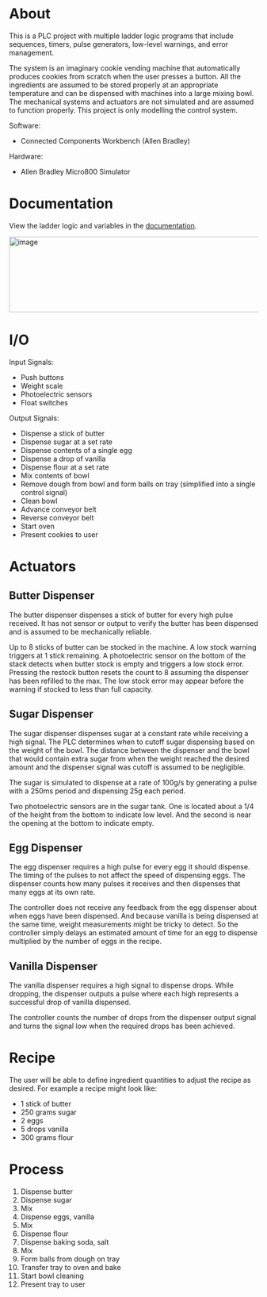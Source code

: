 # About
This is a PLC project with multiple ladder logic programs that include sequences, timers, pulse generators, low-level warnings, and error management.

The system is an imaginary cookie vending machine that automatically produces cookies from scratch when the user presses a button. All the ingredients are assumed to be stored properly at an appropriate temperature and can be dispensed with machines into a large mixing bowl. The mechanical systems and actuators are not simulated and are assumed to function properly. This project is only modelling the control system.

Software:
 - Connected Components Workbench (Allen Bradley)

Hardware:
 - Allen Bradley Micro800 Simulator

# Documentation
View the ladder logic and variables in the [documentation](https://github.com/ethanmcmike/cookie_vending_machine/blob/main/docs/Micro850.pdf).

<img width="1265" height="152" alt="image" src="https://github.com/user-attachments/assets/dbfe6030-1a1c-462a-a6f9-6d827801caee" />

# I/O
Input Signals:
 - Push buttons
 - Weight scale
 - Photoelectric sensors
 - Float switches

Output Signals:
 - Dispense a stick of butter
 - Dispense sugar at a set rate
 - Dispense contents of a single egg
 - Dispense a drop of vanilla
 - Dispense flour at a set rate
 - Mix contents of bowl
 - Remove dough from bowl and form balls on tray (simplified into a single control signal)
 - Clean bowl
 - Advance conveyor belt
 - Reverse conveyor belt
 - Start oven
 - Present cookies to user

# Actuators
## Butter Dispenser
The butter dispenser dispenses a stick of butter for every high pulse received. It has not sensor or output to verify the butter has been dispensed and is assumed to be mechanically reliable.

Up to 8 sticks of butter can be stocked in the machine. A low stock warning triggers at 1 stick remaining. A photoelectric sensor on the bottom of the stack detects when butter stock is empty and triggers a low stock error. Pressing the restock button resets the count to 8 assuming the dispenser has been refilled to the max. The low stock error may appear before the warning if stocked to less than full capacity.

## Sugar Dispenser
The sugar dispenser dispenses sugar at a constant rate while receiving a high signal. The PLC determines when to cutoff sugar dispensing based on the weight of the bowl. The distance between the dispenser and the bowl that would contain extra sugar from when the weight reached the desired amount and the dispenser signal was cutoff is assumed to be negligible.

The sugar is simulated to dispense at a rate of 100g/s by generating a pulse with a 250ms period and dispensing 25g each period.

Two photoelectric sensors are in the sugar tank. One is located about a 1/4 of the height from the bottom to indicate low level. And the second is near the opening at the bottom to indicate empty.

## Egg Dispenser

The egg dispenser requires a high pulse for every egg it should dispense. The timing of the pulses to not affect the speed of dispensing eggs. The dispenser counts how many pulses it receives and then dispenses that many eggs at its own rate.

The controller does not receive any feedback from the egg dispenser about when eggs have been dispensed. And because vanilla is being dispensed at the same time, weight measurements might be tricky to detect. So the controller simply delays an estimated amount of time for an egg to dispense multiplied by the number of eggs in the recipe.

## Vanilla Dispenser

The vanilla dispenser requires a high signal to dispense drops. While dropping, the dispenser outputs a pulse where each high represents a successful drop of vanilla dispensed.

The controller counts the number of drops from the dispenser output signal and turns the signal low when the required drops has been achieved.

# Recipe
The user will be able to define ingredient quantities to adjust the recipe as desired. For example a recipe might look like:
 - 1 stick of butter
 - 250 grams sugar
 - 2 eggs
 - 5 drops vanilla
 - 300 grams flour

# Process
1. Dispense butter
2. Dispense sugar
3. Mix
4. Dispense eggs, vanilla
5. Mix
6. Dispense flour
7. Dispense baking soda, salt
8. Mix
9. Form balls from dough on tray
10. Transfer tray to oven and bake
11. Start bowl cleaning
12. Present tray to user
